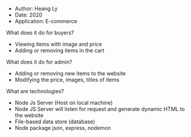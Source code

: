 - Author: Heang Ly
- Date: 2020
- Application: E-commerce

What does it do for buyers?
- Viewing items with image and price
- Adding or removing items in the cart

What does it do for admin?
- Adding or removing new items to the website 
- Modifying the price, images, titles of items

What are technologies?
- Node Js Server (Host on local machine)
- Node JS Server will listen for request and generate dynamic HTML to the website
- File-based data store (database)
- Node package json, express, nodemon
